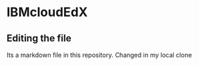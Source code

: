 # IBMcloudEdX

## Editing the file

Its a markdown file in this repository.
Changed in my local clone
